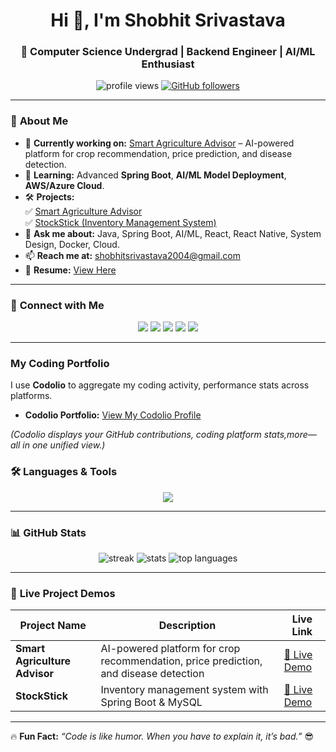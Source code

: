 <h1 align="center">Hi 👋, I'm Shobhit Srivastava</h1>
<h3 align="center">🚀 Computer Science Undergrad | Backend Engineer | AI/ML Enthusiast</h3>

<p align="center">
<img src="https://komarev.com/ghpvc/?username=shobhit-app&label=Profile%20Views&color=0e75b6&style=flat" alt="profile views"/>
<a href="https://github.com/shobhit-APP"><img src="https://img.shields.io/github/followers/shobhit-app?label=Followers&style=social" alt="GitHub followers"/></a>
</p>

---

### 🌟 **About Me**
- 🔭 **Currently working on:** [Smart Agriculture Advisor](http://104.214.171.34:8084/api/AgriConnect) – AI-powered platform for crop recommendation, price prediction, and disease detection.
- 🌱 **Learning:** Advanced **Spring Boot**, **AI/ML Model Deployment**, **AWS/Azure Cloud**.
- 🛠 **Projects:**  
  ✅ [Smart Agriculture Advisor](http://104.214.171.34:8084/api/Agriconnect)  
  ✅ [StockStick (Inventory Management System)](http://104.214.171.34:8083/app/StockStick.com)
- 💬 **Ask me about:** Java, Spring Boot, AI/ML, React, React Native, System Design, Docker, Cloud.
- 📫 **Reach me at:** [shobhitsrivastava2004@gmail.com](mailto:shobhitsrivastava2004@gmail.com)
- 📄 **Resume:** [View Here](https://drive.google.com/file/d/1okhYh_IMerIDNJXuovQlKAkIDyAbwTxM/view)

---

### 🔗 **Connect with Me**
<p align="center">
<a href="https://linkedin.com/in/shobhit-srivastava-67277b288"><img src="https://img.shields.io/badge/-LinkedIn-blue?style=for-the-badge&logo=linkedin" /></a>
<a href="https://kaggle.com/shobhitsrivastava13"><img src="https://img.shields.io/badge/-Kaggle-20BEFF?style=for-the-badge&logo=kaggle" /></a>
<a href="https://leetcode.com/u/shobhit_123/"><img src="https://img.shields.io/badge/-LeetCode-orange?style=for-the-badge&logo=leetcode" /></a>
<a href="https://www.codechef.com/users/shobhit_0703"><img src="https://img.shields.io/badge/-CodeChef-brown?style=for-the-badge&logo=codechef" /></a>
<a href="https://www.geeksforgeeks.org/user/shobhitsriv9kuc/"><img src="https://img.shields.io/badge/-GFG-green?style=for-the-badge&logo=geeksforgeeks" /></a>
</p>

---
###  My Coding Portfolio

I use **Codolio** to aggregate my coding activity, performance stats across platforms.

-  **Codolio Portfolio:** [View My Codolio Profile](https://codolio.com/profile/Shobhit21)

*(Codolio displays your GitHub contributions, coding platform stats,more—all in one unified view.)*


### 🛠 **Languages & Tools**
<p align="center">
<img src="https://skillicons.dev/icons?i=java,spring,python,react,reactnative,docker,redis,mysql,aws,azure,git,github,html,css,js,flask,tensorflow" />
</p>

---

### 📊 **GitHub Stats**
<p align="center">
<img src="https://github-readme-streak-stats.herokuapp.com/?user=shobhit-app&theme=tokyonight" alt="streak" />
<img src="https://github-readme-stats.vercel.app/api?username=shobhit-app&show_icons=true&theme=tokyonight" alt="stats" />
<img src="https://github-readme-stats.vercel.app/api/top-langs/?username=shobhit-app&layout=compact&theme=tokyonight" alt="top languages" />
</p>

---

### 🚀 **Live Project Demos**
| Project Name | Description | Live Link |
|-------------|-------------|-----------|
| **Smart Agriculture Advisor** | AI-powered platform for crop recommendation, price prediction, and disease detection | [🔗 Live Demo](http://104.214.171.34:8084/api/AgriConnect) |
| **StockStick** | Inventory management system with Spring Boot & MySQL | [🔗 Live Demo](http://104.214.171.34:8083/app/StockStick.com) |

---

🔥 **Fun Fact:** *“Code is like humor. When you have to explain it, it’s bad.”* 😎
